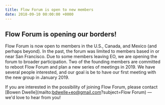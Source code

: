 ```yaml
---
title: Flow Forum is open to new members
date: 2018-09-10 00:00:00 +0000
---
```

## Flow Forum is opening our borders! 

Flow Forum is now open to members in the U.S., Canada, and Mexico (and perhaps beyond). In the past, the forum was limited to members based in or near San Francisco. Due to some members leaving EO, we are opening the forum to broader participation. Two of the founding members are committed to reboot Flow Forum and plan a new series of meetings in 2019. We have several people interested, and our goal is be to have our first meeting with the new group in January 2019. 

If you are interested in the possibility of joining Flow Forum, please contact [Bowen Dwelle](mailto:bdwelle+eo@gmail.com?subject=Flow Forum) &mdash; we'd love to hear from you!
